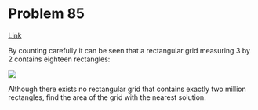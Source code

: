 # Problem 85

[Link](https://projecteuler.net/problem=85)

By counting carefully it can be seen that a rectangular grid measuring $3$ by $2$ contains eighteen rectangles:

![](resources/images/0085.png?1678992052)

Although there exists no rectangular grid that contains exactly two million rectangles, find the area of the grid with the nearest solution.
